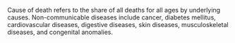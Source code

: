 Cause of death refers to the share of all deaths for all ages by underlying causes. Non-communicable diseases include cancer, diabetes mellitus, cardiovascular diseases, digestive diseases, skin diseases, musculoskeletal diseases, and congenital anomalies.